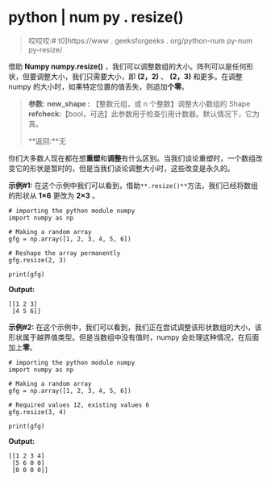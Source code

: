 # python | num py . resize()

> 哎哎哎:# t0]https://www . geeksforgeeks . org/python-num py-num py-resize/

借助 **Numpy numpy.resize()** ，我们可以调整数组的大小。阵列可以是任何形状，但要调整大小，我们只需要大小，即 **(2，2)** 、 **(2，3)** 和更多。在调整 numpy 的大小时，如果特定位置的值丢失，则追加**个零**。

> **参数:**
> **new_shape :** 【整数元组，或 n 个整数】调整大小数组的 Shape
> **refcheck:**【bool，可选】此参数用于检查引用计数器。默认情况下，它为真。
> 
> **返回:**无

你们大多数人现在都在想**重塑**和**调整**有什么区别。当我们谈论重塑时，一个数组改变它的形状是暂时的，但是当我们谈论调整大小时，这些改变是永久的。

**示例#1:**
在这个示例中我们可以看到，借助`**.resize()**`方法，我们已经将数组的形状从 **1×6** 更改为 **2×3** 。

```
# importing the python module numpy
import numpy as np

# Making a random array
gfg = np.array([1, 2, 3, 4, 5, 6])

# Reshape the array permanently
gfg.resize(2, 3)

print(gfg)
```

**Output:**

```
[[1 2 3]
 [4 5 6]]

```

**示例#2:**
在这个示例中，我们可以看到，我们正在尝试调整该形状数组的大小，该形状属于越界值类型。但是当数组中没有值时，numpy 会处理这种情况，在后面加上**零**。

```
# importing the python module numpy
import numpy as np

# Making a random array
gfg = np.array([1, 2, 3, 4, 5, 6])

# Required values 12, existing values 6
gfg.resize(3, 4)

print(gfg)
```

**Output:**

```
[[1 2 3 4]
 [5 6 0 0]
 [0 0 0 0]]

```